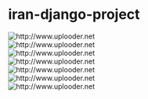 # iran-django-project
<img alt="http://www.uplooder.net" src="https://www.uplooder.net/img/image/14/47570b242ae7e00671511190dd868d82/Screenshot-from-2023-03-12-18-11-52.png"/><br>
<img alt="http://www.uplooder.net" src="https://www.uplooder.net/img/image/12/61d3b60c50e0326b25df8988eaf290fd/Screenshot-from-2023-03-12-18-11-23.png"/><br>
<img alt="http://www.uplooder.net" src="https://www.uplooder.net/img/image/24/697de29795dac7e9a5c7ad8654bbf49e/Screenshot-from-2023-03-12-18-10-43.png"/><br>
<img alt="http://www.uplooder.net" src="https://www.uplooder.net/img/image/25/e90304ae7c41c61e6545d30393350c93/Screenshot-from-2023-03-12-18-08-38.png"/><br>
<img alt="http://www.uplooder.net" src="https://www.uplooder.net/img/image/92/480e076b7d597781eedd8fe86eece4d9/Screenshot-from-2023-03-12-18-09-15.png"/><br>
<img alt="http://www.uplooder.net" src="https://www.uplooder.net/img/image/33/51fbf589a5b36aabc6554d5a82318e44/Screenshot-from-2023-03-12-18-09-35.png"/><br>
<img alt="http://www.uplooder.net" src="https://www.uplooder.net/img/image/83/8855515fd0f3407fcc4edfcf10e585b2/Screenshot-from-2023-03-12-18-10-23.png"/>
